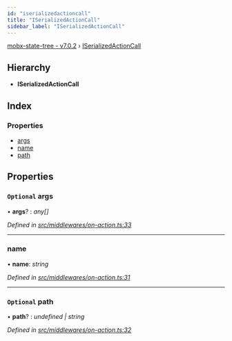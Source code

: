 ```yaml
---
id: "iserializedactioncall"
title: "ISerializedActionCall"
sidebar_label: "ISerializedActionCall"
---
```


[mobx-state-tree - v7.0.2](../index.md) › [ISerializedActionCall](iserializedactioncall.md)

## Hierarchy

* **ISerializedActionCall**

## Index

### Properties

* [args](iserializedactioncall.md#optional-args)
* [name](iserializedactioncall.md#name)
* [path](iserializedactioncall.md#optional-path)

## Properties

### `Optional` args

• **args**? : *any[]*

*Defined in [src/middlewares/on-action.ts:33](https://github.com/mobxjs/mobx-state-tree/blob/84c63895/src/middlewares/on-action.ts#L33)*

___

###  name

• **name**: *string*

*Defined in [src/middlewares/on-action.ts:31](https://github.com/mobxjs/mobx-state-tree/blob/84c63895/src/middlewares/on-action.ts#L31)*

___

### `Optional` path

• **path**? : *undefined | string*

*Defined in [src/middlewares/on-action.ts:32](https://github.com/mobxjs/mobx-state-tree/blob/84c63895/src/middlewares/on-action.ts#L32)*
